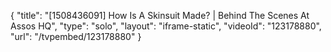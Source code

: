 {
    "title": "[1508436091] How Is A Skinsuit Made? | Behind The Scenes At Assos HQ",
    "type": "solo",
    "layout": "iframe-static",
    "videoId": "123178880",
    "url": "\/tvpembed\/123178880"
}